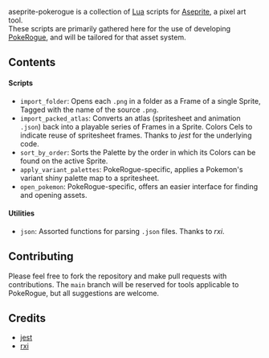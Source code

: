 aseprite-pokerogue is a collection of [Lua](https://www.lua.org/) scripts for [Aseprite](https://github.com/aseprite/aseprite), a pixel art tool.  
These scripts are primarily gathered here for the use of developing [PokeRogue](https://github.com/pagefaultgames/pokerogue), and will be tailored for that asset system.

## Contents
#### Scripts
 - `import_folder`: Opens each `.png` in a folder as a Frame of a single Sprite, Tagged with the name of the source `.png`.
 - `import_packed_atlas`: Converts an atlas (spritesheet and animation `.json`) back into a playable series of Frames in a Sprite. Colors Cels to indicate reuse of spritesheet frames. Thanks to _jest_ for the underlying code.
 - `sort_by_order`: Sorts the Palette by the order in which its Colors can be found on the active Sprite.
 - `apply_variant_palettes`: PokeRogue-specific, applies a Pokemon's variant shiny palette map to a spritesheet.
 - `open_pokemon`: PokeRogue-specific, offers an easier interface for finding and opening assets.
#### Utilities
 - `json`: Assorted functions for parsing `.json` files. Thanks to _rxi_.

## Contributing
Please feel free to fork the repository and make pull requests with contributions. 
The `main` branch will be reserved for tools applicable to PokeRogue, but all suggestions are welcome.

## Credits
 - [jest](https://github.com/jestarray/aseprite-scripts)
 - [rxi](https://github.com/rxi/json.lua)
